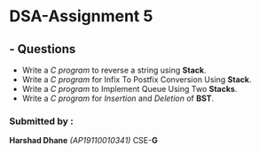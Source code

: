 # DSA-Assignment 5
## - Questions
* Write a _C program_ to reverse a string using **Stack**.
* Write a _C program_ for Infix To Postfix Conversion Using **Stack**.
* Write a _C program_ to Implement Queue Using Two **Stacks**.
* Write a _C program_ for _Insertion_ and _Deletion_ of **BST**.


### Submitted by :
**Harshad Dhane** _(AP19110010341)_
CSE-**G**
